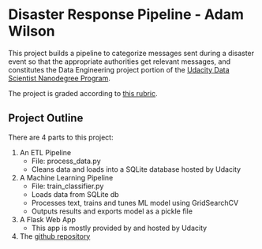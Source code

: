 # Disaster Response Pipeline - Adam Wilson
This project builds a pipeline to categorize messages sent during a disaster event so that the appropriate authorities get relevant messages, and constitutes the Data Engineering project portion of the [Udacity Data Scientist Nanodegree Program](https://www.udacity.com/course/data-scientist-nanodegree--nd025). 

The project is graded according to [this rubric](https://learn.udacity.com/nanodegrees/nd025/rubric/1565).

## Project Outline

There are 4 parts to this project:
1. An ETL Pipeline
    - File: process_data.py
    - Cleans data and loads into a SQLite database hosted by Udacity
2. A Machine Learning Pipeline
    - File: train_classifier.py
    - Loads data from SQLite db
    - Processes text, trains and tunes ML model using GridSearchCV
    - Outputs results and exports model as a pickle file
3. A Flask Web App
    - This app is mostly provided by and hosted by Udacity
4. The [github repository](https://github.com/epistemetrica/data_engineering_project)

